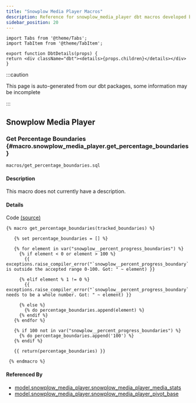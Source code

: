 ```yaml
---
title: "Snowplow Media Player Macros"
description: Reference for snowplow_media_player dbt macros developed by Snowplow
sidebar_position: 20
---
```


```mdx-code-block
import Tabs from '@theme/Tabs';
import TabItem from '@theme/TabItem';

export function DbtDetails(props) {
return <div className="dbt"><details>{props.children}</details></div>
}
```

:::caution

This page is auto-generated from our dbt packages, some information may be incomplete

:::
## Snowplow Media Player
### Get Percentage Boundaries {#macro.snowplow_media_player.get_percentage_boundaries}

<DbtDetails><summary>
<code>macros/get_percentage_boundaries.sql</code>
</summary>

#### Description
This macro does not currently have a description.

#### Details
<DbtDetails>
<summary>Code <a href="https://github.com/snowplow/dbt-snowplow-media-player/blob/main/macros/get_percentage_boundaries.sql">(source)</a></summary>

```jinja2
{% macro get_percentage_boundaries(tracked_boundaries) %}

   {% set percentage_boundaries = [] %}

   {% for element in var("snowplow__percent_progress_boundaries") %}
     {% if element < 0 or element > 100 %}
       {{ exceptions.raise_compiler_error("`snowplow__percent_progress_boundary` is outside the accepted range 0-100. Got: " ~ element) }}

     {% elif element % 1 != 0 %}
       {{ exceptions.raise_compiler_error("`snowplow__percent_progress_boundary` needs to be a whole number. Got: " ~ element) }}

     {% else %}
       {% do percentage_boundaries.append(element) %}
     {% endif %}
   {% endfor %}

   {% if 100 not in var("snowplow__percent_progress_boundaries") %}
     {% do percentage_boundaries.append('100') %}
   {% endif %}

   {{ return(percentage_boundaries) }}

 {% endmacro %}
```

</DbtDetails>


#### Referenced By
<Tabs groupId="reference">
<TabItem value="model" label="Models" default>

- [model.snowplow_media_player.snowplow_media_player_media_stats](/docs/modeling-your-data/modeling-your-data-with-dbt/reference/snowplow_media_player/models/index.md#model.snowplow_media_player.snowplow_media_player_media_stats)
- [model.snowplow_media_player.snowplow_media_player_pivot_base](/docs/modeling-your-data/modeling-your-data-with-dbt/reference/snowplow_media_player/models/index.md#model.snowplow_media_player.snowplow_media_player_pivot_base)

</TabItem>
</Tabs>
</DbtDetails>

